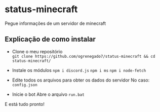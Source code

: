 # status-minecraft
Pegue informações de um servidor de minecraft


## Explicação de como instalar

* Clone o meu repositório  
`git clone https://github.com/ogrenegado7/status-minecraft && cd status-minecraft/`  

*  Instale os módulos
`npm i discord.js`
`npm i ms`
`npm i node-fetch`

*  Edite todos os arquivos para obter os dados do servidor
No caso: `config.json`

*  Inicie o bot
Abre o arquivo `run.bat`

E está tudo pronto!
